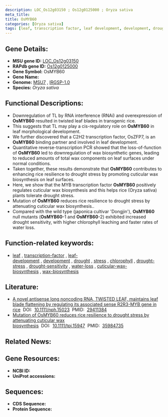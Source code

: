 ```yaml
---
description: LOC_Os12g03150 ; Os12g0125000 ; Oryza sativa
meta_title:
title: OsMYB60
categories: [Oryza sativa]
tags: [leaf, transcription factor, leaf development, development, drought, stress, chlorophyll, drought stress, drought sensitivity, water loss, drought stress , cuticular wax biosynthesis, wax biosynthesis]
---
```


## Gene Details:
- **MSU gene ID:** [LOC_Os12g03150](http://rice.uga.edu/cgi-bin/ORF_infopage.cgi?orf=LOC_Os12g03150)  
- **RAPdb gene ID:** [Os12g0125000](https://rapdb.dna.affrc.go.jp/locus/?name=Os12g0125000)  
- **Gene Symbol:** OsMYB60
- **Gene Name:**
- **Genome:**  [MSU7](http://rice.uga.edu/)&nbsp;,&nbsp;[IRGSP-1.0](https://rapdb.dna.affrc.go.jp/download/irgsp1.html)
- **Species:** *Oryza sativa*

## Functional Descriptions:
   - Downregulation of TL by RNA interference (RNAi) and overexpression of **OsMYB60** resulted in twisted leaf blades in transgenic rice.
   - This suggests that TL may play a cis-regulatory role on **OsMYB60** in leaf morphological development.
   - We further discovered that a C2H2 transcription factor, OsZFP7, is an **OsMYB60** binding partner and involved in leaf development.
   - Quantitative reverse-transcription PCR showed that the loss-of-function of **OsMYB60** led to downregulation of wax biosynthetic genes, leading to reduced amounts of total wax components on leaf surfaces under normal conditions.
   - Taken together, these results demonstrate that **OsMYB60** contributes to enhancing rice resilience to drought stress by promoting cuticular wax biosynthesis on leaf surfaces.
   - Here, we show that the MYB transcription factor **OsMYB60** positively regulates cuticular wax biosynthesis and this helps rice (Oryza sativa) plants tolerate drought stress.
   - Mutation of **OsMYB60** reduces rice resilience to drought stress by attenuating cuticular wax biosynthesis..
   - Compared with the wild type (japonica cultivar &#x27;Dongjin&#x27;), **OsMYB60** null mutants (**OsMYB60**-1 and **OsMYB60**-2) exhibited increased drought sensitivity, with higher chlorophyll leaching and faster rates of water loss.

## Function-related keywords:
   - [leaf](/tags/leaf/)&nbsp;,&nbsp;[transcription-factor](/tags/transcription-factor/)&nbsp;,&nbsp;[leaf-development](/tags/leaf-development/)&nbsp;,&nbsp;[development](/tags/development/)&nbsp;,&nbsp;[drought](/tags/drought/)&nbsp;,&nbsp;[stress](/tags/stress/)&nbsp;,&nbsp;[chlorophyll](/tags/chlorophyll/)&nbsp;,&nbsp;[drought-stress](/tags/drought-stress/)&nbsp;,&nbsp;[drought-sensitivity](/tags/drought-sensitivity/)&nbsp;,&nbsp;[water-loss](/tags/water-loss/)&nbsp;,&nbsp;[cuticular-wax-biosynthesis](/tags/cuticular-wax-biosynthesis/)&nbsp;,&nbsp;[wax-biosynthesis](/tags/wax-biosynthesis/)

## Literature:
   - [A novel antisense long noncoding RNA, TWISTED LEAF, maintains leaf blade flattening by regulating its associated sense R2R3-MYB gene in rice](https://www.doi.org/10.1111/nph.15023)&nbsp;&nbsp;DOI:&nbsp;&nbsp;[10.1111/nph.15023](https://www.doi.org/10.1111/nph.15023)&nbsp;&nbsp;PMID:&nbsp;&nbsp;[29411384](https://pubmed.ncbi.nlm.nih.gov/29411384/)
   - [Mutation of OsMYB60 reduces rice resilience to drought stress by attenuating cuticular wax biosynthesis](https://www.doi.org/10.1111/tpj.15947)&nbsp;&nbsp;DOI:&nbsp;&nbsp;[10.1111/tpj.15947](https://www.doi.org/10.1111/tpj.15947)&nbsp;&nbsp;PMID:&nbsp;&nbsp;[35984735](https://pubmed.ncbi.nlm.nih.gov/35984735/)

## Related News:

## Gene Resources:
- **NCBI ID:**  []()
- **UniProt accessions:** [](https://www.uniprot.org/uniprotkb//entry)

## Sequences:
- **CDS Sequence:**
- **Protein Sequence:**
